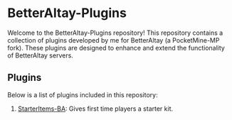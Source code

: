 # BetterAltay-Plugins

Welcome to the BetterAltay-Plugins repository! This repository contains a collection of plugins developed by me for BetterAltay (a PocketMine-MP fork). These plugins are designed to enhance and extend the functionality of BetterAltay servers.

## Plugins

Below is a list of plugins included in this repository:

1. [StarterItems-BA](./StarterItems-BA/): Gives first time players a starter kit.
